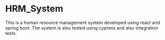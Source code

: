 # HRM_System
This is a human resource management system developed using react and spring boot. The system is also tested using cypress and also integration tests.
